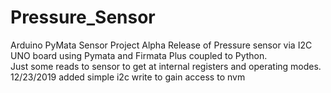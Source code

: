 # Pressure_Sensor
Arduino PyMata Sensor Project 
Alpha Release of Pressure sensor via I2C UNO board using Pymata and Firmata Plus coupled to Python.  
Just some reads to sensor to get at internal registers and operating modes. 
12/23/2019 added simple i2c write to gain access to nvm
